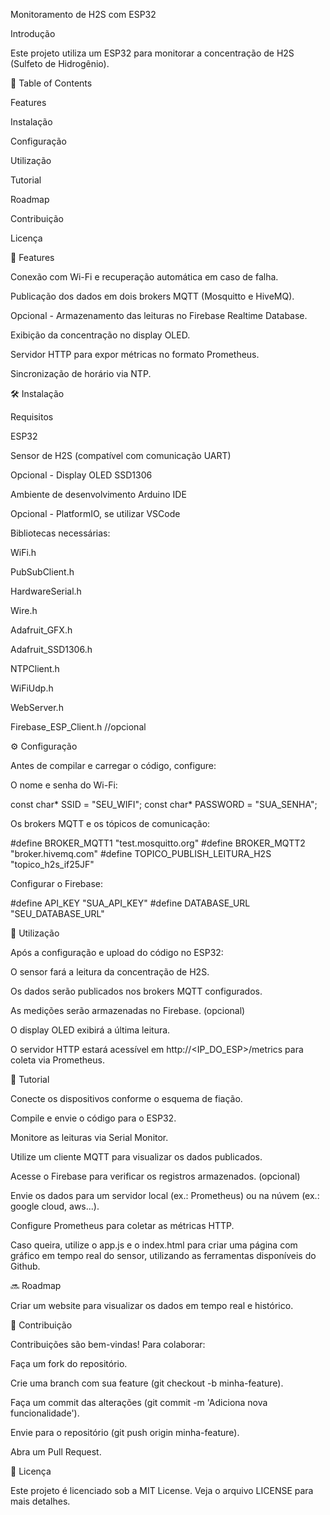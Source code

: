 Monitoramento de H2S com ESP32

Introdução

Este projeto utiliza um ESP32 para monitorar a concentração de H2S (Sulfeto de Hidrogênio).

📑 Table of Contents

Features

Instalação

Configuração

Utilização

Tutorial

Roadmap

Contribuição

Licença

🚀 Features

Conexão com Wi-Fi e recuperação automática em caso de falha.

Publicação dos dados em dois brokers MQTT (Mosquitto e HiveMQ).

Opcional - Armazenamento das leituras no Firebase Realtime Database.

Exibição da concentração no display OLED.

Servidor HTTP para expor métricas no formato Prometheus.

Sincronização de horário via NTP.

🛠 Instalação

Requisitos

ESP32

Sensor de H2S (compatível com comunicação UART)

Opcional - Display OLED SSD1306

Ambiente de desenvolvimento Arduino IDE

Opcional - PlatformIO, se utilizar VSCode

Bibliotecas necessárias:

WiFi.h

PubSubClient.h

HardwareSerial.h

Wire.h

Adafruit_GFX.h

Adafruit_SSD1306.h

NTPClient.h

WiFiUdp.h

WebServer.h

Firebase_ESP_Client.h //opcional

⚙️ Configuração

Antes de compilar e carregar o código, configure:

O nome e senha do Wi-Fi:

const char* SSID = "SEU_WIFI";
const char* PASSWORD = "SUA_SENHA";

Os brokers MQTT e os tópicos de comunicação:

#define BROKER_MQTT1 "test.mosquitto.org"
#define BROKER_MQTT2 "broker.hivemq.com"
#define TOPICO_PUBLISH_LEITURA_H2S "topico_h2s_if25JF"

Configurar o Firebase:

#define API_KEY "SUA_API_KEY"
#define DATABASE_URL "SEU_DATABASE_URL"

📌 Utilização

Após a configuração e upload do código no ESP32:

O sensor fará a leitura da concentração de H2S.

Os dados serão publicados nos brokers MQTT configurados.

As medições serão armazenadas no Firebase. (opcional)

O display OLED exibirá a última leitura.

O servidor HTTP estará acessível em http://<IP_DO_ESP>/metrics para coleta via Prometheus.

📖 Tutorial

Conecte os dispositivos conforme o esquema de fiação.

Compile e envie o código para o ESP32.

Monitore as leituras via Serial Monitor.

Utilize um cliente MQTT para visualizar os dados publicados.

Acesse o Firebase para verificar os registros armazenados. (opcional)

Envie os dados para um servidor local (ex.: Prometheus) ou na núvem (ex.: google cloud, aws...).

Configure Prometheus para coletar as métricas HTTP.

Caso queira, utilize o app.js e o index.html para criar uma página com gráfico em tempo real do sensor, utilizando as ferramentas disponíveis do Github.

🔜 Roadmap

Criar um website para visualizar os dados em tempo real e histórico.


🤝 Contribuição

Contribuições são bem-vindas! Para colaborar:

Faça um fork do repositório.

Crie uma branch com sua feature (git checkout -b minha-feature).

Faça um commit das alterações (git commit -m 'Adiciona nova funcionalidade').

Envie para o repositório (git push origin minha-feature).

Abra um Pull Request.

📜 Licença

Este projeto é licenciado sob a MIT License. Veja o arquivo LICENSE para mais detalhes.


